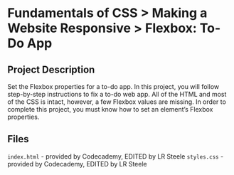 # Fundamentals of CSS > Making a Website Responsive > Flexbox: To-Do App
## Project Description
Set the Flexbox properties for a to-do app.
In this project, you will follow step-by-step instructions to fix a to-do web
app. All of the HTML and most of the CSS is intact, however, a few Flexbox 
values are missing. 
In order to complete this project, you must know how to set an element’s 
Flexbox properties.

## Files
`index.html` - provided by Codecademy, EDITED by LR Steele
`styles.css` - provided by Codecademy, EDITED by LR Steele